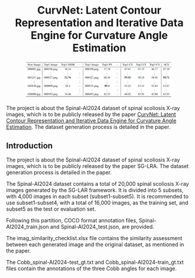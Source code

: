 # <h1 align="center"> CurvNet: Latent Contour Representation and Iterative Data Engine for Curvature Angle Estimation </h1> 

<div align="center">
    <img src="figs/checklist.png" width="80%">
</div>


The project is about the Spinal-AI2024 dataset of spinal scoliosis X-ray images, which is to be publicly released by the paper [CurvNet: Latent Contour Representation and Iterative Data Engine for Curvature Angle Estimation](https://arxiv.org/abs/2411.12604). The dataset generation process is detailed in the paper.




## Introduction
The project is about the Spinal-AI2024 dataset of spinal scoliosis X-ray images, which is to be publicly released by the paper SG-LRA. The dataset generation process is detailed in the paper.

The Spinal-AI2024 dataset contains a total of 20,000 spinal scoliosis X-ray images generated by the SG-LAR framework. It is divided into 5 subsets, with 4,000 images in each subset (subset1-subset5). It is recommended to use subset1-subset4, with a total of 16,000 images, as the training set, and subset5 as the test or evaluation set.

Following this partition, COCO format annotation files, Spinal-AI2024_train.json and Spinal-AI2024_test.json, are provided.

The imag_similarity_checklist.xlsx file contains the similarity assessment between each generated image and the original dataset, as mentioned in the paper.

The Cobb_spinal-AI2024-test_gt.txt and Cobb_spinal-AI2024-train_gt.txt files contain the annotations of the three Cobb angles for each image.

